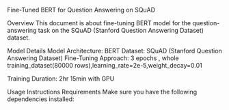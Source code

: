 Fine-Tuned BERT for Question Answering on SQuAD


Overview
This document is about fine-tuning BERT model for the question-answering task on the SQuAD (Stanford Question Answering Dataset) dataset.

Model Details
Model Architecture: BERT
Dataset: SQuAD (Stanford Question Answering Dataset)
Fine-Tuning Approach: 3 epochs , whole training_dataset(80000 rows),learning_rate=2e-5,weight_decay=0.01

Training Duration: 2hr 15min with GPU

Usage Instructions
Requirements
Make sure you have the following dependencies installed:
